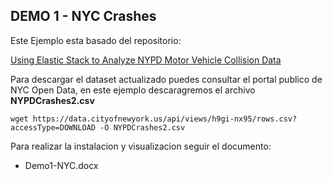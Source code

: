 ## DEMO 1 - NYC Crashes

Este Ejemplo esta basado del repositorio:

[Using Elastic Stack to Analyze NYPD Motor Vehicle Collision Data](https://github.com/elastic/examples/tree/master/Exploring%20Public%20Datasets/nyc_traffic_accidents)

Para descargar el dataset actualizado puedes consultar el portal publico de NYC Open Data, en este ejemplo descaragremos el archivo **NYPDCrashes2.csv**


```shell
wget https://data.cityofnewyork.us/api/views/h9gi-nx95/rows.csv?accessType=DOWNLOAD -O NYPDCrashes2.csv
```
Para realizar la instalacion y visualizacion seguir el documento:

 * Demo1-NYC.docx
